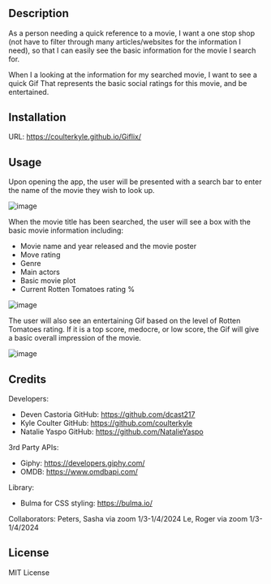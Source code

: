 # <Giflix>

## Description

As a person needing a quick reference to a movie,
    I want a one stop shop (not have to filter through many articles/websites for the information I need),
    so that I can easily see the basic information for the movie I search for.

When I a looking at the information for my searched movie,
    I want to see a quick Gif
    That represents the basic social ratings for this movie, and be entertained.

## Installation

URL: https://coulterkyle.github.io/Giflix/

## Usage

Upon opening the app, the user will be presented with a search bar to enter the name of the movie they wish to look up.

![image](https://github.com/coulterkyle/Giflix/assets/149972640/07cbbdfe-6b44-4480-a8ef-cf3b8bac1de0)

When the movie title has been searched, the user will see a box with the basic movie information including:
- Movie name and year released and the movie poster
- Move rating
- Genre
- Main actors
- Basic movie plot
- Current Rotten Tomatoes rating %
  
![image](https://github.com/coulterkyle/Giflix/assets/149972640/cf65c2d4-f68e-4e5e-9520-fb611c1a1bf3)

The user will also see an entertaining Gif based on the level of Rotten Tomatoes rating.  If it is a top score, medocre, or low score, the Gif will give a basic overall impression of the movie.

![image](https://github.com/coulterkyle/Giflix/assets/149972640/41991df9-0309-4b5d-9764-f09c923a958a)

## Credits

Developers:
- Deven Castoria
    GitHub: https://github.com/dcast217
- Kyle Coulter
    GitHub: https://github.com/coulterkyle
- Natalie Yaspo
    GitHub: https://github.com/NatalieYaspo

3rd Party APIs:
- Giphy: https://developers.giphy.com/
- OMDB: https://www.omdbapi.com/

Library:
- Bulma for CSS styling: https://bulma.io/

Collaborators:
Peters, Sasha via zoom 1/3-1/4/2024
Le, Roger via zoom 1/3-1/4/2024

## License

MIT License
